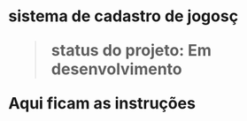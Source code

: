 <h1> sistema de cadastro de jogosç</1> 

> status do projeto: Em desenvolvimento

Aqui ficam as instruções 
